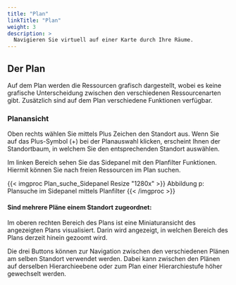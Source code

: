 ```yaml
---
title: "Plan"
linkTitle: "Plan"
weight: 3 
description: >
  Navigieren Sie virtuell auf einer Karte durch Ihre Räume.
---
```


## Der Plan 
Auf dem Plan werden die Ressourcen grafisch dargestellt, wobei es keine grafische Unterscheidung zwischen den verschiedenen Ressourcenarten gibt. Zusätzlich sind auf dem Plan verschiedene Funktionen verfügbar.

### Planansicht

Oben rechts wählen Sie mittels Plus Zeichen den Standort aus. Wenn Sie auf das Plus-Symbol (+) bei der Planauswahl klicken, erscheint Ihnen der Standortbaum, in welchem Sie den entsprechenden Standort auswählen.

Im linken Bereich sehen Sie das Sidepanel mit den Planfilter Funktionen. Hiermit können Sie nach freien Ressourcen im Plan suchen. 

{{< imgproc Plan_suche_Sidepanel Resize "1280x" >}}
Abbildung p: Plansuche im Sidepanel mittels Planfilter
{{< /imgproc >}}

#### Sind mehrere Pläne einem Standort zugeordnet:

Im oberen rechten Bereich des Plans ist eine Miniaturansicht des angezeigten Plans visualisiert. Darin wird angezeigt, in welchen Bereich des Plans derzeit hinein gezoomt wird.

Die drei Buttons können zur Navigation zwischen den verschiedenen Plänen am selben Standort verwendet werden. Dabei kann zwischen den Plänen auf derselben Hierarchieebene oder zum Plan einer Hierarchiestufe höher gewechselt werden.


